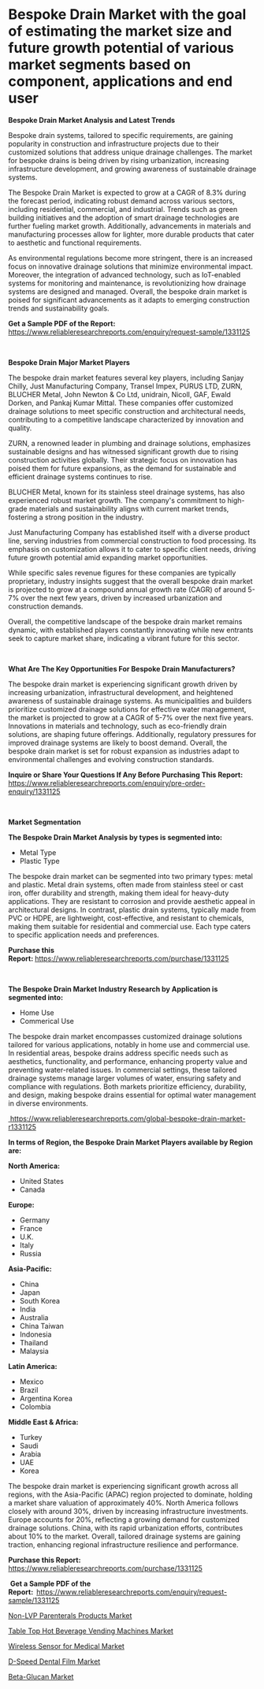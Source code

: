 <p><h1>Bespoke Drain Market with the goal of estimating the market size and future growth potential of various market segments based on component, applications and end user</h1></p><p><strong>Bespoke Drain Market Analysis and Latest Trends</strong></p>
<p><p>Bespoke drain systems, tailored to specific requirements, are gaining popularity in construction and infrastructure projects due to their customized solutions that address unique drainage challenges. The market for bespoke drains is being driven by rising urbanization, increasing infrastructure development, and growing awareness of sustainable drainage systems. </p><p>The Bespoke Drain Market is expected to grow at a CAGR of 8.3% during the forecast period, indicating robust demand across various sectors, including residential, commercial, and industrial. Trends such as green building initiatives and the adoption of smart drainage technologies are further fueling market growth. Additionally, advancements in materials and manufacturing processes allow for lighter, more durable products that cater to aesthetic and functional requirements.</p><p>As environmental regulations become more stringent, there is an increased focus on innovative drainage solutions that minimize environmental impact. Moreover, the integration of advanced technology, such as IoT-enabled systems for monitoring and maintenance, is revolutionizing how drainage systems are designed and managed. Overall, the bespoke drain market is poised for significant advancements as it adapts to emerging construction trends and sustainability goals.</p></p>
<p><strong>Get a Sample PDF of the Report:&nbsp;</strong> <a href="https://www.reliableresearchreports.com/enquiry/request-sample/1331125?utm_campaign=10&utm_medium=2&utm_source=Github&utm_content=ia&utm_term=31122024&utm_id=bespoke-drain">https://www.reliableresearchreports.com/enquiry/request-sample/1331125</a></p>
<p>&nbsp;</p>
<p><strong>Bespoke Drain Major Market Players</strong></p>
<p><p>The bespoke drain market features several key players, including Sanjay Chilly, Just Manufacturing Company, Transel Impex, PURUS LTD, ZURN, BLUCHER Metal, John Newton & Co Ltd, unidrain, Nicoll, GAF, Ewald Dorken, and Pankaj Kumar Mittal. These companies offer customized drainage solutions to meet specific construction and architectural needs, contributing to a competitive landscape characterized by innovation and quality.</p><p>ZURN, a renowned leader in plumbing and drainage solutions, emphasizes sustainable designs and has witnessed significant growth due to rising construction activities globally. Their strategic focus on innovation has poised them for future expansions, as the demand for sustainable and efficient drainage systems continues to rise. </p><p>BLUCHER Metal, known for its stainless steel drainage systems, has also experienced robust market growth. The company's commitment to high-grade materials and sustainability aligns with current market trends, fostering a strong position in the industry.</p><p>Just Manufacturing Company has established itself with a diverse product line, serving industries from commercial construction to food processing. Its emphasis on customization allows it to cater to specific client needs, driving future growth potential amid expanding market opportunities.</p><p>While specific sales revenue figures for these companies are typically proprietary, industry insights suggest that the overall bespoke drain market is projected to grow at a compound annual growth rate (CAGR) of around 5-7% over the next few years, driven by increased urbanization and construction demands.</p><p>Overall, the competitive landscape of the bespoke drain market remains dynamic, with established players constantly innovating while new entrants seek to capture market share, indicating a vibrant future for this sector.</p></p>
<p>&nbsp;</p>
<p><strong>What Are The Key Opportunities For Bespoke Drain Manufacturers?</strong></p>
<p><p>The bespoke drain market is experiencing significant growth driven by increasing urbanization, infrastructural development, and heightened awareness of sustainable drainage systems. As municipalities and builders prioritize customized drainage solutions for effective water management, the market is projected to grow at a CAGR of 5-7% over the next five years. Innovations in materials and technology, such as eco-friendly drain solutions, are shaping future offerings. Additionally, regulatory pressures for improved drainage systems are likely to boost demand. Overall, the bespoke drain market is set for robust expansion as industries adapt to environmental challenges and evolving construction standards.</p></p>
<p><strong>Inquire or Share Your Questions If Any Before Purchasing This Report:</strong> <a href="https://www.reliableresearchreports.com/enquiry/pre-order-enquiry/1331125?utm_campaign=10&utm_medium=2&utm_source=Github&utm_content=ia&utm_term=31122024&utm_id=bespoke-drain">https://www.reliableresearchreports.com/enquiry/pre-order-enquiry/1331125</a></p>
<p>&nbsp;</p>
<p><strong>Market Segmentation</strong></p>
<p><strong>The Bespoke Drain Market Analysis by types is segmented into:</strong></p>
<p><ul><li>Metal Type</li><li>Plastic Type</li></ul></p>
<p><p>The bespoke drain market can be segmented into two primary types: metal and plastic. Metal drain systems, often made from stainless steel or cast iron, offer durability and strength, making them ideal for heavy-duty applications. They are resistant to corrosion and provide aesthetic appeal in architectural designs. In contrast, plastic drain systems, typically made from PVC or HDPE, are lightweight, cost-effective, and resistant to chemicals, making them suitable for residential and commercial use. Each type caters to specific application needs and preferences.</p></p>
<p><strong>Purchase this Report:&nbsp;</strong><a href="https://www.reliableresearchreports.com/purchase/1331125?utm_campaign=10&utm_medium=2&utm_source=Github&utm_content=ia&utm_term=31122024&utm_id=bespoke-drain">https://www.reliableresearchreports.com/purchase/1331125</a></p>
<p>&nbsp;</p>
<p><strong>The Bespoke Drain Market Industry Research by Application is segmented into:</strong></p>
<p><ul><li>Home Use</li><li>Commerical Use</li></ul></p>
<p><p>The bespoke drain market encompasses customized drainage solutions tailored for various applications, notably in home use and commercial use. In residential areas, bespoke drains address specific needs such as aesthetics, functionality, and performance, enhancing property value and preventing water-related issues. In commercial settings, these tailored drainage systems manage larger volumes of water, ensuring safety and compliance with regulations. Both markets prioritize efficiency, durability, and design, making bespoke drains essential for optimal water management in diverse environments.</p></p>
<p><a href="https://www.reliableresearchreports.com/global-bespoke-drain-market-r1331125?utm_campaign=10&utm_medium=2&utm_source=Github&utm_content=ia&utm_term=31122024&utm_id=bespoke-drain">&nbsp;https://www.reliableresearchreports.com/global-bespoke-drain-market-r1331125</a></p>
<p><strong>In terms of Region, the Bespoke Drain Market Players available by Region are:</strong></p>
<p>
    <p> <strong> North America: </strong>
        <ul>
            <li>United States</li>
            <li>Canada</li>
        </ul>
        </p> 
    <p> <strong> Europe: </strong>
        <ul>
            <li>Germany</li>
            <li>France</li>
            <li>U.K.</li>
            <li>Italy</li>
            <li>Russia</li>
        </ul>
        </p> 
    <p> <strong> Asia-Pacific: </strong>
        <ul>
            <li>China</li>
            <li>Japan</li>
            <li>South Korea</li>
            <li>India</li>
            <li>Australia</li>
            <li>China Taiwan</li>
            <li>Indonesia</li>
            <li>Thailand</li>
            <li>Malaysia</li>
        </ul>
        </p> 
    <p> <strong> Latin America: </strong>
        <ul>
            <li>Mexico</li>
            <li>Brazil</li>
            <li>Argentina Korea</li>
            <li>Colombia</li>
        </ul>
        </p> 
    <p> <strong> Middle East & Africa: </strong>
        <ul>
            <li>Turkey</li>
            <li>Saudi</li>
            <li>Arabia</li>
            <li>UAE</li>
            <li>Korea</li>
        </ul>
    </p>
    </p>
<p><p>The bespoke drain market is experiencing significant growth across all regions, with the Asia-Pacific (APAC) region projected to dominate, holding a market share valuation of approximately 40%. North America follows closely with around 30%, driven by increasing infrastructure investments. Europe accounts for 20%, reflecting a growing demand for customized drainage solutions. China, with its rapid urbanization efforts, contributes about 10% to the market. Overall, tailored drainage systems are gaining traction, enhancing regional infrastructure resilience and performance.</p></p>
<p><strong>Purchase this Report: </strong><a href="https://www.reliableresearchreports.com/purchase/1331125?utm_campaign=10&utm_medium=2&utm_source=Github&utm_content=ia&utm_term=31122024&utm_id=bespoke-drain">https://www.reliableresearchreports.com/purchase/1331125</a></p>
<p>&nbsp;<strong>Get a Sample PDF of the Report:&nbsp;&nbsp;</strong><a href="https://www.reliableresearchreports.com/enquiry/request-sample/1331125?utm_campaign=10&utm_medium=2&utm_source=Github&utm_content=ia&utm_term=31122024&utm_id=bespoke-drain">https://www.reliableresearchreports.com/enquiry/request-sample/1331125</a></p>
<p><strong></strong></p>
<p><p><a href="https://github.com/leopardmicheal7019/Market-Research-Report-List-1/blob/main/non-lvp-parenterals-products-market.md?utm_campaign=10&utm_medium=2&utm_source=Github&utm_content=ia&utm_term=31122024&utm_id=bespoke-drain">Non-LVP Parenterals Products Market</a></p><p><a href="https://github.com/JubayerMia832/Market-Research-Report-List-1/blob/main/table-top-hot-beverage-vending-machines-market.md?utm_campaign=10&utm_medium=2&utm_source=Github&utm_content=ia&utm_term=31122024&utm_id=bespoke-drain">Table Top Hot Beverage Vending Machines Market</a></p><p><a href="https://github.com/domoniqueluoma76/Market-Research-Report-List-1/blob/main/wireless-sensor-for-medical-market.md?utm_campaign=10&utm_medium=2&utm_source=Github&utm_content=ia&utm_term=31122024&utm_id=bespoke-drain">Wireless Sensor for Medical Market</a></p><p><a href="https://github.com/ygfu6u/Market-Research-Report-List-1/blob/main/d-speed-dental-film-market.md?utm_campaign=10&utm_medium=2&utm_source=Github&utm_content=ia&utm_term=31122024&utm_id=bespoke-drain">D-Speed Dental Film Market</a></p><p><a href="https://github.com/millionkaryn68/Market-Research-Report-List-1/blob/main/beta-glucan-market.md?utm_campaign=10&utm_medium=2&utm_source=Github&utm_content=ia&utm_term=31122024&utm_id=bespoke-drain">Beta-Glucan Market</a></p></p>